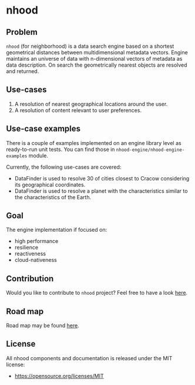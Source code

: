 # nhood

## Problem

`nhood` (for neighborhood) is a data search engine based on a shortest geometrical distances between multidimensional metadata vectors. Engine maintains an universe of data with n-dimensional vectors of metadata as data description. On search the geometrically nearest objects are resolved and returned. 

## Use-cases

1. A resolution of nearest geographical locations around the user.
1. A resolution of content relevant to user preferences.

## Use-case examples

There is a couple of examples implemented on an engine library level as ready-to-run unit tests. You can find those in `nhood-engine/nhood-engine-examples` module.

Currently, the following use-cases are covered:

- DataFinder is used to resolve 30 of cities closest to Cracow considering its geographical coordinates.
- DataFinder is used to resolve a planet with the characteristics similar to the characteristics of the Earth.

## Goal

The engine implementation if focused on:

- high performance
- resilience
- reactiveness
- cloud-nativeness

## Contribution

Would you like to contribute to `nhood` project? Feel free to have a look [here](./CONTRIBUTING.md).

## Road map

Road map may be found [here](./ROADMAP.md).

## License

All nhood components and documentation is released under the MIT license:
- https://opensource.org/licenses/MIT

